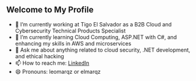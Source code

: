 ## Welcome to My Profile

- 🔭 I’m currently working at Tigo El Salvador as a B2B Cloud and Cybersecurity Technical Products Specialist
- 🌱 I’m currently learning Cloud Computing, ASP.NET with C#, and enhancing my skills in AWS and microservices
- 💬 Ask me about anything related to cloud security, .NET development, and ethical hacking
- 📫 How to reach me: [LinkedIn](https://www.linkedin.com/in/elmer-márquez-521796208)
- 😄 Pronouns: leomarqz or elmarqz
